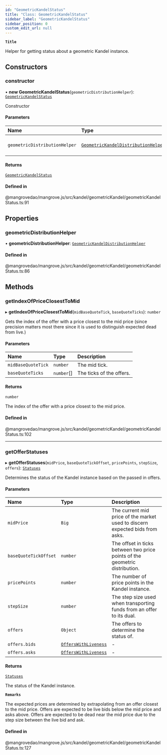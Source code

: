 ```yaml
---
id: "GeometricKandelStatus"
title: "Class: GeometricKandelStatus"
sidebar_label: "GeometricKandelStatus"
sidebar_position: 0
custom_edit_url: null
---
```


**`Title`**

Helper for getting status about a geometric Kandel instance.

## Constructors

### <a id="constructor" name="constructor"></a> constructor

• **new GeometricKandelStatus**(`geometricDistributionHelper`): [`GeometricKandelStatus`](GeometricKandelStatus.md)

Constructor

#### Parameters

| Name | Type | Description |
| :------ | :------ | :------ |
| `geometricDistributionHelper` | [`GeometricKandelDistributionHelper`](GeometricKandelDistributionHelper.md) | The GeometricKandelDistributionHelper instance. |

#### Returns

[`GeometricKandelStatus`](GeometricKandelStatus.md)

#### Defined in

@mangrovedao/mangrove.js/src/kandel/geometricKandel/geometricKandelStatus.ts:91

## Properties

### <a id="geometricdistributionhelper" name="geometricdistributionhelper"></a> geometricDistributionHelper

• **geometricDistributionHelper**: [`GeometricKandelDistributionHelper`](GeometricKandelDistributionHelper.md)

#### Defined in

@mangrovedao/mangrove.js/src/kandel/geometricKandel/geometricKandelStatus.ts:86

## Methods

### <a id="getindexofpriceclosesttomid" name="getindexofpriceclosesttomid"></a> getIndexOfPriceClosestToMid

▸ **getIndexOfPriceClosestToMid**(`midBaseQuoteTick`, `baseQuoteTicks`): `number`

Gets the index of the offer with a price closest to the mid price (since precision matters most there since it is used to distinguish expected dead from live.)

#### Parameters

| Name | Type | Description |
| :------ | :------ | :------ |
| `midBaseQuoteTick` | `number` | The mid tick. |
| `baseQuoteTicks` | `number`[] | The ticks of the offers. |

#### Returns

`number`

The index of the offer with a price closest to the mid price.

#### Defined in

@mangrovedao/mangrove.js/src/kandel/geometricKandel/geometricKandelStatus.ts:102

___

### <a id="getofferstatuses" name="getofferstatuses"></a> getOfferStatuses

▸ **getOfferStatuses**(`midPrice`, `baseQuoteTickOffset`, `pricePoints`, `stepSize`, `offers`): [`Statuses`](../modules.md#statuses)

Determines the status of the Kandel instance based on the passed in offers.

#### Parameters

| Name | Type | Description |
| :------ | :------ | :------ |
| `midPrice` | `Big` | The current mid price of the market used to discern expected bids from asks. |
| `baseQuoteTickOffset` | `number` | The offset in ticks between two price points of the geometric distribution. |
| `pricePoints` | `number` | The number of price points in the Kandel instance. |
| `stepSize` | `number` | The step size used when transporting funds from an offer to its dual. |
| `offers` | `Object` | The offers to determine the status of. |
| `offers.bids` | [`OffersWithLiveness`](../modules.md#offerswithliveness) | - |
| `offers.asks` | [`OffersWithLiveness`](../modules.md#offerswithliveness) | - |

#### Returns

[`Statuses`](../modules.md#statuses)

The status of the Kandel instance.

**`Remarks`**

The expected prices are determined by extrapolating from an offer closest to the mid price. Offers are expected to be live bids below the mid price and asks above. Offers are expected to be dead near the mid price due to the step size between the live bid and ask.

#### Defined in

@mangrovedao/mangrove.js/src/kandel/geometricKandel/geometricKandelStatus.ts:127
